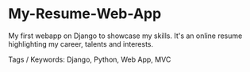 # My-Resume-Web-App
My first webapp on Django to showcase my skills.
It's an online resume highlighting my career, talents and interests.

Tags / Keywords:
Django, Python, Web App, MVC